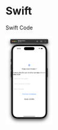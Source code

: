 # Swift
 Swift Code

<img src="https://github.com/benscanlan/Swift/blob/main/project_euler_1/Screenshot%202023-04-12%20at%2010.53.48%20AM.png" alt="App Image" width="25%" height="50%" title="Image title">
